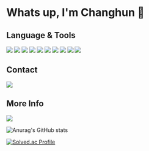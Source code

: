 # Whats up, I'm Changhun 👋

## Language & Tools

<img src="https://img.shields.io/badge/Python-3776AB?style=flat-square&logo=Python&logoColor=white"/> <img src="https://img.shields.io/badge/MySQL-4479A1?style=flat-square&logo=MySQL&logoColor=white"/> <img src="https://img.shields.io/badge/TensorFlow-FF6F00?style=flat-square&logo=TensorFlow&logoColor=white"/> <img src="https://img.shields.io/badge/Pandas-150458?style=flat-square&logo=Pandas&logoColor=white"/> <img src="https://img.shields.io/badge/scikit learn-F7931E?style=flat-square&logo=scikit-learn&logoColor=white"/> <img src="https://img.shields.io/badge/Keras-D00000?style=flat-square&logo=Keras&logoColor=white"/> <img src="https://img.shields.io/badge/NumPy-13243?style=flat-square&logo=NumPy&logoColor=white"/> <img src="https://img.shields.io/badge/Elastic-005571?style=flat-square&logo=Elastic&logoColor=white"/> <img src="https://img.shields.io/badge/Tableau-E97627?style=flat-square&logo=Tableau&logoColor=white"/> <img src="https://img.shields.io/badge/Github-181717?style=flat-square&logo=Github&logoColor=white"/>

## Contact
<a href="mailto:leech2193@gmail.com"><img src="https://img.shields.io/badge/Gmail-EA4335?style=flat-square&logo=Gmail&logoColor=white&link=mailto:leech2193@gmail.com"/></a></p>

## More Info
<a href="https://foggy-octagon-a69.notion.site/Chang-Hun-Lee-47b3b44848e74a8a9ccbce92bd468bc7"><img src="https://img.shields.io/badge/Portfolio-000000?style=flat-square&logo=Notion&logoColor=white&link=https://foggy-octagon-a69.notion.site/Chang-Hun-Lee-47b3b44848e74a8a9ccbce92bd468bc7"/></a></p>

![Anurag's GitHub stats](https://github-readme-stats.vercel.app/api?username=leech2193&show_icons=true&theme=radical)

[![Solved.ac Profile](http://mazassumnida.wtf/api/generate_badge?boj=leech2193)](https://solved.ac/leech2193)
